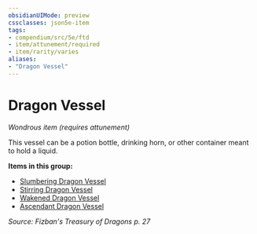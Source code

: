 ```yaml
---
obsidianUIMode: preview
cssclasses: json5e-item
tags:
- compendium/src/5e/ftd
- item/attunement/required
- item/rarity/varies
aliases: 
- "Dragon Vessel"
---
```

# Dragon Vessel
*Wondrous item (requires attunement)*  


This vessel can be a potion bottle, drinking horn, or other container meant to hold a liquid.

**Items in this group:**

- [Slumbering Dragon Vessel](Mechanics/items/slumbering-dragon-vessel-ftd.md)
- [Stirring Dragon Vessel](Mechanics/items/stirring-dragon-vessel-ftd.md)
- [Wakened Dragon Vessel](Mechanics/items/wakened-dragon-vessel-ftd.md)
- [Ascendant Dragon Vessel](Mechanics/items/ascendant-dragon-vessel-ftd.md)

*Source: Fizban's Treasury of Dragons p. 27*